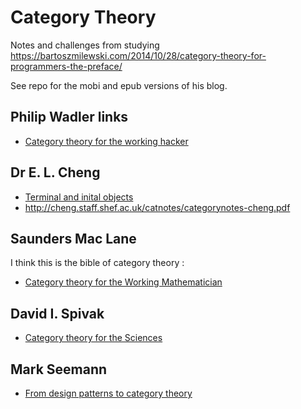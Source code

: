 # Category Theory

Notes and challenges from studying https://bartoszmilewski.com/2014/10/28/category-theory-for-programmers-the-preface/

See repo for the mobi and epub versions of his blog.

## Philip Wadler links

- [Category theory for the working hacker](https://www.youtube.com/watch?v=V10hzjgoklA)

## Dr E. L. Cheng

- [Terminal and inital objects](https://www.youtube.com/watch?v=yeQcmxM2e5I)
- http://cheng.staff.shef.ac.uk/catnotes/categorynotes-cheng.pdf

## Saunders Mac Lane

I think this is the bible of category theory :

- [Category theory for the Working Mathematician](http://www.maths.ed.ac.uk/~aar/papers/maclanecat.pdf)

## David I. Spivak

- [Category theory for the Sciences](https://github.com/mmai/Category-Theory-for-the-Sciences)

## Mark Seemann
 - [From design patterns to category theory](http://blog.ploeh.dk/2017/10/04/from-design-patterns-to-category-theory/)
